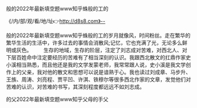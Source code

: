 般的2022年最新填空题www知乎蛛般的工的

《/内/部/观/看/地/址👉http://d8s8.com》--

般的2022年最新填空题www知乎蛛般的工的岁月就像风，时间粉丝。走在繁华的繁华生活的生活中，许多过去的事情会消散风;记忆，它也充满了光，无论多么鲜明或灰色。
　　生存的地域，生存的阶层，注定了刘志成对苦难，对西北人、对下层百姓命中注定要经历的苦难有了相当深刻的认识。我跟西北散文的扛鼎作家史小溪相当熟悉，而且他还是我的文学发蒙老师，我常常跟人说，史小溪是我文学创作上的父亲，我对他的散文和思想可以说是谙熟于心。我也读过刘成章、马步升、王族、周涛、刘亮程、贾平凹、许淇、铁穆尔等很多西北作家的文章，发觉他们对苦难的认识，对苦难的书写，其深刻程度都远远不如刘志成。





的父2022年最新填空题www知乎父母的手父
